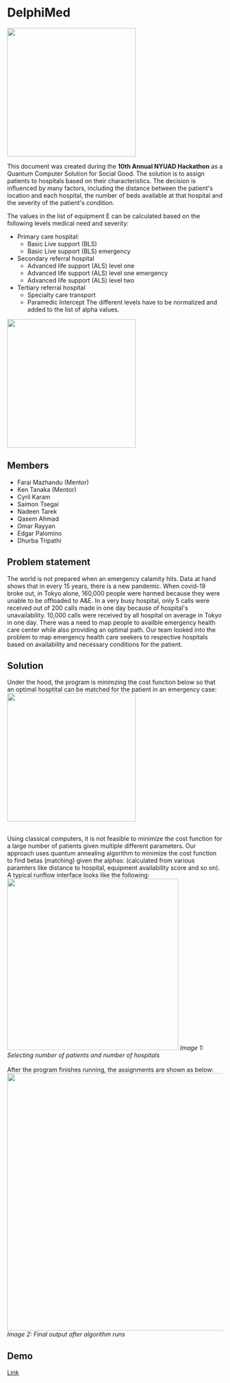# DelphiMed

<img src="https://user-images.githubusercontent.com/77675540/161239871-ec92dc9e-6c51-4d02-badd-fc994becf16c.png" width="300">

This document was created during the **10th Annual NYUAD Hackathon** as a Quantum Computer Solution for Social Good.
The solution is to assign patients to hospitals based on their characteristics. The decision is influenced by many factors, including the distance between the patient's location and each hospital, the number of beds available at that hospital and the severity of the patient's condition.

The values in the list of equipment E can be calculated based on the following levels medical need and severity:
- Primary care hospital:
    - Basic Live support (BLS)
    - Basic Live support (BLS) emergency
- Secondary referral hospital
    - Advanced life support (ALS) level one 
    - Advanced life support (ALS) level one emergency 
    - Advanced life support (ALS) level two
- Tertiary referral hospital
    - Specialty care transport 
    - Paramedic Intercept
The different levels have to be normalized and added to the list of alpha values.

<img src="https://user-images.githubusercontent.com/77675540/161242979-53a4b457-b108-4930-a6d2-c77ff5f077f9.png" width="300">

## Members 
- Farai Mazhandu (Mentor)
- Ken Tanaka (Mentor)
- Cyril Karam
- Saimon Tsegai
- Nadeen Tarek
- Qasem Ahmad
- Omar Rayyan
- Edgar Palomino
- Dhurba Tripathi

## Problem statement
The world is not prepared when an emergency calamity hits. Data at hand shows that in every 15 years, there is a new pandemic. When covid-19 broke out, in Tokyo alone, 160,000 people were harmed because they were unable to be offloaded to A&E. In a very busy hospital, only 5 calls were received out of 200 calls made in one day because of hospital's unavailability. 10,000 calls were received by all hospital on average in Tokyo in one day. There was a need to map people to availble emergency health care center while also providing an optimal path. Our team looked into the problem to map emergency health care seekers to respective hospitals based on availability and necessary conditions for the patient.

## Solution
Under the hood, the program is minimzing the cost function below so that an optimal hosptital can be matched for the patient in an emergency case:
\
<img src="https://user-images.githubusercontent.com/77675540/161243001-dd55ec93-3927-47fa-b168-d37a9851344a.png" width="300">

\
Using classical computers, it is not feasible to minimize the cost function for a large number of patients given multiple different parameters. Our approach uses quantum annealing algorithm to minimize the cost function to find betas (matching) given the alphas: (calculated from various paramters like distance to hospital, equipment availability score and so on). A typical runflow interface looks like the following: 
<img src="https://user-images.githubusercontent.com/30380639/161259922-ef8f074e-09f1-477c-866e-099e234b590b.PNG" width="400">
*Image 1: Selecting number of patients and number of hospitals*
\
\
After the program finishes running, the assignments are shown as below:
\
<img src="https://user-images.githubusercontent.com/30380639/161260095-c353ba02-4a16-4850-b770-a9846d9dfcb9.png" width="600">
*Image 2: Final output after algorithm runs*

## Demo
<a href="https://www.youtube.com/watch?v=LFYPa5picmk"> Link </a>


